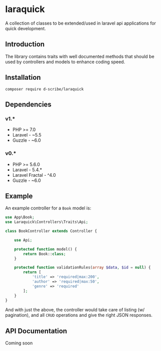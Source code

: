 # laraquick

A collection of classes to be extended/used in laravel api applications for quick
development.

## Introduction

The library contains traits with well documented methods that should be used by
controllers and models to enhance coding speed.

## Installation

```
composer require d-scribe/laraquick
```

## Dependencies

### v1.*

- PHP               >=      7.0
- Laravel           -       ~5.5
- Guzzle            -       ~6.0

### v0.*

- PHP               >=     5.6.0
- Laravel           -      5.4.*
- Laravel Fractal   -      ^4.0
- Guzzle            -       ~6.0

## Example

An example controller for a `Book` model is:

```php
use App\Book;
use Laraquick\Controllers\Traits\Api;

class BookController extends Controller {

    use Api;

    protected function model() {
        return Book::class;
    }

    protected function validationRules(array $data, $id = null) {
        return [
            'title' => 'required|max:200',
            'author' => 'required|max:50',
            'genre' => 'required'
        ];
    }
}

```

And with just the above, the controller would take care of listing (w/ pagination),
and all `CRUD` operations and give the right JSON responses.

## API Documentation

Coming soon
